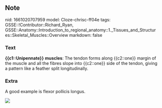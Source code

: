 ## Note
nid: 1661020707959
model: Cloze-chrisc-ff04e
tags: GSSE::!Contributor::Richard_Ryan, GSSE::Anatomy::Introduction_to_regional_anatomy::1._Tissues_and_Structures::Skeletal_Muscles::Overview
markdown: false

### Text
<div class="toggle">
  <strong>{{c1::Unipennate}}</strong> <strong>muscles</strong>: The
  tendon forms along {{c2::one}} margin of the muscle and all the
  fibres slope into {{c2::one}} side of the tendon, giving a
  pattern like a feather split longitudinally.
</div>

### Extra
<p id="fd91a0bd-b7e1-4a3c-96ce-1a653f71ca7c" class="">A good
example is flexor pollicis longus.
<p id="fd91a0bd-b7e1-4a3c-96ce-1a653f71ca7c" class=""><img src= 
"shapes-muscle595.jpg">
